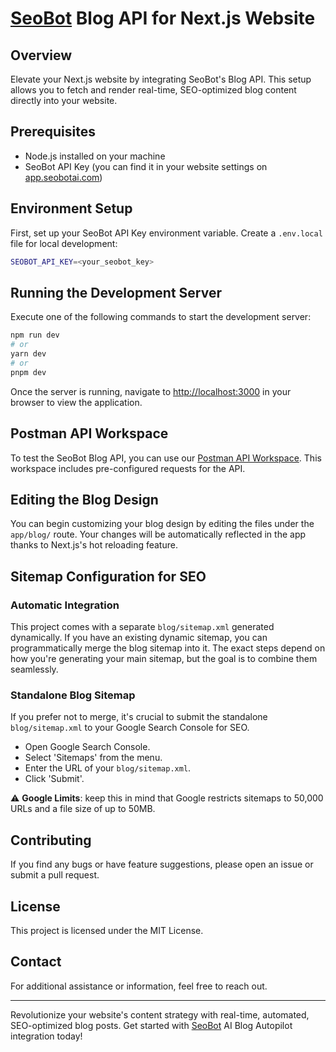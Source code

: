 # [SeoBot](https://seobotai.com/?utm_source=github) Blog API for Next.js Website

## Overview

Elevate your Next.js website by integrating SeoBot's Blog API. This setup allows you to fetch and render real-time, SEO-optimized blog content directly into your website.

## Prerequisites

- Node.js installed on your machine
- SeoBot API Key (you can find it in your website settings on [app.seobotai.com](https://app.seobotai.com/?utm_source=github))

## Environment Setup

First, set up your SeoBot API Key environment variable. Create a `.env.local` file for local development:

```bash
SEOBOT_API_KEY=<your_seobot_key>
```

## Running the Development Server

Execute one of the following commands to start the development server:

```bash
npm run dev
# or
yarn dev
# or
pnpm dev
```

Once the server is running, navigate to [http://localhost:3000](http://localhost:3000) in your browser to view the application.

## Postman API Workspace

To test the SeoBot Blog API, you can use our [Postman API Workspace](https://www.postman.com/seobotai/workspace/seobotai-com/overview). This workspace includes pre-configured requests for the API.

## Editing the Blog Design

You can begin customizing your blog design by editing the files under the `app/blog/` route. Your changes will be automatically reflected in the app thanks to Next.js's hot reloading feature.

## Sitemap Configuration for SEO

### Automatic Integration

This project comes with a separate `blog/sitemap.xml` generated dynamically. If you have an existing dynamic sitemap, you can programmatically merge the blog sitemap into it. The exact steps depend on how you're generating your main sitemap, but the goal is to combine them seamlessly.

### Standalone Blog Sitemap

If you prefer not to merge, it's crucial to submit the standalone `blog/sitemap.xml` to your Google Search Console for SEO.

- Open Google Search Console.
- Select 'Sitemaps' from the menu.
- Enter the URL of your `blog/sitemap.xml`.
- Click 'Submit'.

⚠️ **Google Limits**: keep this in mind that Google restricts sitemaps to 50,000 URLs and a file size of up to 50MB.

## Contributing

If you find any bugs or have feature suggestions, please open an issue or submit a pull request.

## License

This project is licensed under the MIT License.

## Contact

For additional assistance or information, feel free to reach out.

---

Revolutionize your website's content strategy with real-time, automated, SEO-optimized blog posts. Get started with [SeoBot](https://seobotai.com/?utm_source=github) AI Blog Autopilot integration today!